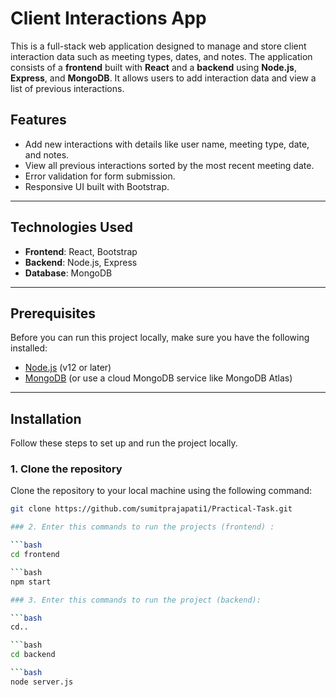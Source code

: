 # Client Interactions App

This is a full-stack web application designed to manage and store client interaction data such as meeting types, dates, and notes. The application consists of a **frontend** built with **React** and a **backend** using **Node.js**, **Express**, and **MongoDB**. It allows users to add interaction data and view a list of previous interactions.

## Features
- Add new interactions with details like user name, meeting type, date, and notes.
- View all previous interactions sorted by the most recent meeting date.
- Error validation for form submission.
- Responsive UI built with Bootstrap.

---

## Technologies Used
- **Frontend**: React, Bootstrap
- **Backend**: Node.js, Express
- **Database**: MongoDB

---

## Prerequisites

Before you can run this project locally, make sure you have the following installed:

- [Node.js](https://nodejs.org/en/) (v12 or later)
- [MongoDB](https://www.mongodb.com/try/download/community) (or use a cloud MongoDB service like MongoDB Atlas)

---

## Installation

Follow these steps to set up and run the project locally.

### 1. Clone the repository

Clone the repository to your local machine using the following command:

```bash
git clone https://github.com/sumitprajapati1/Practical-Task.git

### 2. Enter this commands to run the projects (frontend) :

```bash
cd frontend

```bash
npm start

### 3. Enter this commands to run the project (backend):

```bash
cd..

```bash
cd backend

```bash
node server.js
